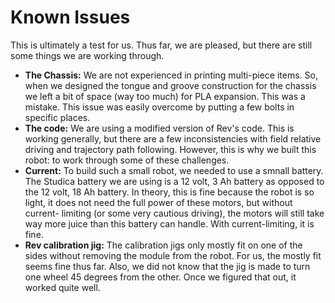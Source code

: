 # Known Issues

This is ultimately a test for us. Thus far, we are pleased, but there are still some things we are working through.

- **The Chassis:** We are not experienced in printing multi-piece items. So, when we designed the tongue and groove construction for the chassis we left a bit of space (way too much) for PLA expansion. This was a mistake. This issue was easily overcome by putting a few bolts in specific places.
- **The code:** We are using a modified version of Rev's code. This is working generally, but there are a few inconsistencies with field relative driving and trajectory path following. However, this is why we built this robot: to work through some of these challenges.
- **Current:** To build such a small robot, we needed to use a smnall battery. The Studica battery we are using is a 12 volt, 3 Ah battery as opposed to the 12 volt, 18 Ah battery. In theory, this is fine because the robot is so light, it does not need the full power of these motors, but without current- limiting (or some very cautious driving), the motors will still take way more juice than this battery can handle. With current-limiting, it is fine.
- **Rev calibration jig:** The calibration jigs only mostly fit on one of the sides without removing the module from the robot. For us, the mostly fit seems fine thus far. Also, we did not know that the jig is made to turn one wheel 45 degrees from the other. Once we figured that out, it worked quite well.

